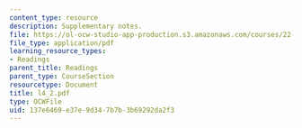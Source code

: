 ```yaml
---
content_type: resource
description: Supplementary notes.
file: https://ol-ocw-studio-app-production.s3.amazonaws.com/courses/22-314j-structural-mechanics-in-nuclear-power-technology-fall-2006/137e6469e37e9d347b7b3b69292da2f3_l4_2.pdf
file_type: application/pdf
learning_resource_types:
- Readings
parent_title: Readings
parent_type: CourseSection
resourcetype: Document
title: l4_2.pdf
type: OCWFile
uid: 137e6469-e37e-9d34-7b7b-3b69292da2f3
---
```

